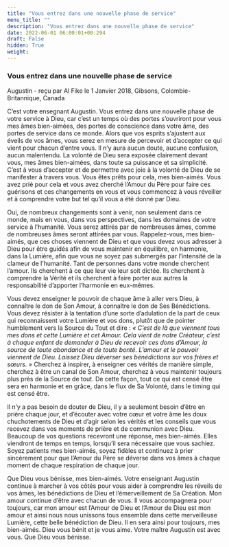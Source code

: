 ```yaml
---
title: "Vous entrez dans une nouvelle phase de service"
menu_title: ""
description: "Vous entrez dans une nouvelle phase de service"
date: 2022-06-01 06:00:01+00:294
draft: False
hidden: True
weight:
---
```

### Vous entrez dans une nouvelle phase de service

Augustin - reçu par Al Fike le 1 Janvier 2018, Gibsons, Colombie-Britannique, Canada

C’est votre ensegnant Augustin. Vous entrez dans une nouvelle phase de votre service à Dieu, car c’est un temps où des portes s’ouvriront pour vous mes âmes bien-aimées, des portes de conscience dans votre âme, des portes de service dans ce monde. Alors que vos esprits s’ajustent aux éveils de vos âmes, vous serez en mesure de percevoir et d’accepter ce qui vient pour chacun d’entre vous. Il n’y aura aucun doute, aucune confusion, aucun malentendu. La volonté de Dieu sera exposée clairement devant vous, mes âmes bien-aimées, dans toute sa puissance et sa simplicité. C’est à vous d’accepter et de permettre avec joie à la volonté de Dieu de se manifester à travers vous. Vous êtes prêts pour cela, mes bien-aimés. Vous avez prié pour cela et vous avez cherché l’Amour du Père pour faire ces guérisons et ces changements en vous et vous commencez à vous réveiller et à comprendre votre but tel qu’il vous a été donné par Dieu.

Oui, de nombreux changements sont à venir, non seulement dans ce monde, mais en vous, dans vos perspectives, dans les domaines de votre service à l’humanité. Vous serez attirés par de nombreuses âmes, comme de nombreuses âmes seront attirées par vous. Rappelez-vous, mes bien-aimés, que ces choses viennent de Dieu et que vous devez vous adresser à Dieu pour être guidés afin de vous maintenir en équilibre, en harmonie, dans la Lumière, afin que vous ne soyez pas submergés par l’intensité de la clameur de l’humanité. Tant de personnes dans votre monde cherchent l’amour. Ils cherchent à ce que leur vie leur soit dictée. Ils cherchent à comprendre la Vérité et ils cherchent à faire porter aux autres la responsabilité d’apporter l’harmonie en eux-mêmes.

Vous devez enseigner le pouvoir de chaque âme à aller vers Dieu, à connaître le don de Son Amour, à connaître le don de Ses Bénédictions. Vous devez résister à la tentation d’une sorte d’adulation de la part de ceux qui reconnaissent votre Lumière et vos dons, plutôt que de pointer humblement vers la Source du Tout et dire : *« C’est de là que viennent tous mes dons et cette Lumière et cet Amour. Cela vient de notre Créateur, c’est à chaque enfant de demander à Dieu de recevoir ces dons d’Amour, la source de toute abondance et de toute bonté. L’amour et le pouvoir viennent de Dieu. Laissez Dieu déverser ses bénédictions sur vos frères et sœurs. »* Cherchez à inspirer, à enseigner ces vérités de manière simple, cherchez à être un canal de Son Amour, cherchez à vous maintenir toujours plus près de la Source de tout. De cette façon, tout ce qui est censé être sera en harmonie et en grâce, dans le flux de Sa Volonté, dans le timing qui est censé être.

Il n’y a pas besoin de douter de Dieu, il y a seulement besoin d’être en prière chaque jour, et d’écouter avec votre cœur et votre âme les doux chuchotements de Dieu et d’agir selon les vérités et les conseils que vous recevez dans vos moments de prière et de communion avec Dieu. Beaucoup de vos questions recevront une réponse, mes bien-aimés. Elles viendront de temps en temps, lorsqu’il sera nécessaire que vous sachiez. Soyez patients mes bien-aimés, soyez fidèles et continuez à prier sincèrement pour que l’Amour du Père se déverse dans vos âmes à chaque moment de chaque respiration de chaque jour.

Que Dieu vous bénisse, mes bien-aimés. Votre enseignant Augustin continue à marcher à vos côtés pour vous aider à comprendre les réveils de vos âmes, les bénédictions de Dieu et l’émerveillement de Sa Création. Mon amour continue d’être avec chacun de vous. Il vous accompagnera pour toujours, car mon amour est l’Amour de Dieu et l’Amour de Dieu est mon amour et ainsi nous nous unissons tous ensemble dans cette merveilleuse Lumière, cette belle bénédiction de Dieu. Il en sera ainsi pour toujours, mes bien-aimés. Dieu vous bénit et je vous aime. Votre maître Augustin est avec vous. Que Dieu vous bénisse.
